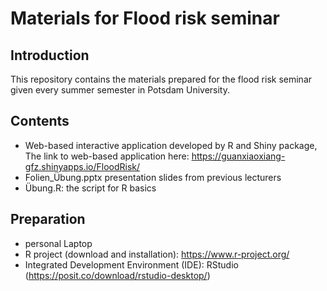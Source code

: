 # Materials for Flood risk seminar
## Introduction
This repository contains the materials prepared for the flood risk seminar given every summer semester in Potsdam University. 

## Contents
- Web-based interactive application developed by R and Shiny package, The link to web-based application here: https://guanxiaoxiang-gfz.shinyapps.io/FloodRisk/
- Folien_Übung.pptx presentation slides from previous lecturers
- Übung.R: the script for R basics

## Preparation
- personal Laptop
- R project (download and installation): https://www.r-project.org/
- Integrated Development Environment (IDE): RStudio (https://posit.co/download/rstudio-desktop/)
